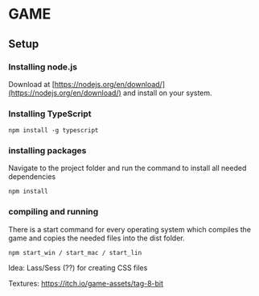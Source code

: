 # GAME

## Setup

### Installing node.js

Download at [https://nodejs.org/en/download/](https://nodejs.org/en/download/) and install on your system.

### Installing TypeScript

```
npm install -g typescript
```

### installing packages

Navigate to the project folder and run the command to install all needed dependencies
```
npm install
```

### compiling and running

There is a start command for every operating system which compiles the game and copies the needed files into the dist folder.
```
npm start_win / start_mac / start_lin
```

Idea: Lass/Sess (??) for creating CSS files

Textures: https://itch.io/game-assets/tag-8-bit